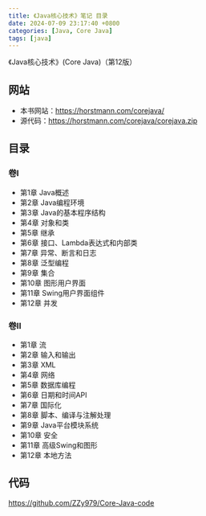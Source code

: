 ```yaml
---
title: 《Java核心技术》笔记 目录
date: 2024-07-09 23:17:40 +0800
categories: [Java, Core Java]
tags: [java]
---
```

《Java核心技术》(Core Java)（第12版）

## 网站
* 本书网站：<https://horstmann.com/corejava/>
* 源代码：<https://horstmann.com/corejava/corejava.zip>

## 目录
### 卷I
* 第1章 Java概述
* 第2章 Java编程环境
* 第3章 Java的基本程序结构
* 第4章 对象和类
* 第5章 继承
* 第6章 接口、Lambda表达式和内部类
* 第7章 异常、断言和日志
* 第8章 泛型编程
* 第9章 集合
* 第10章 图形用户界面
* 第11章 Swing用户界面组件
* 第12章 并发

### 卷II
* 第1章 流
* 第2章 输入和输出
* 第3章 XML
* 第4章 网络
* 第5章 数据库编程
* 第6章 日期和时间API
* 第7章 国际化
* 第8章 脚本、编译与注解处理
* 第9章 Java平台模块系统
* 第10章 安全
* 第11章 高级Swing和图形
* 第12章 本地方法

## 代码
<https://github.com/ZZy979/Core-Java-code>
